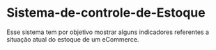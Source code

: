 # Sistema-de-controle-de-Estoque
Esse sistema tem por objetivo mostrar alguns indicadores referentes a situação atual do estoque de um eCommerce.
